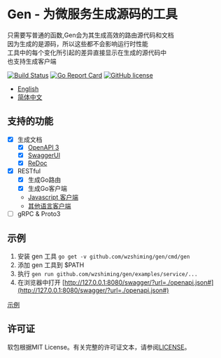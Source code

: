 # Gen - 为微服务生成源码的工具

只需要写普通的函数,Gen会为其生成高效的路由源代码和文档  
因为生成的是源码，所以这些都不会影响运行时性能  
工具中的每个变化所引起的差异直接显示在生成的源代码中  
也支持生成客户端  

[![Build Status](https://travis-ci.org/wzshiming/gen.svg?branch=master)](https://travis-ci.org/wzshiming/gen)
[![Go Report Card](https://goreportcard.com/badge/github.com/wzshiming/gen)](https://goreportcard.com/report/github.com/wzshiming/gen)
[![GitHub license](https://img.shields.io/github/license/wzshiming/gen.svg)](https://github.com/wzshiming/gen/blob/master/LICENSE)

- [English](https://github.com/wzshiming/gen/blob/master/README.md)
- [简体中文](https://github.com/wzshiming/gen/blob/master/README_cn.md)

## 支持的功能

- [X] 生成文档
  - [X] [OpenAPI 3](https://github.com/OAI/OpenAPI-Style-Guide)
  - [X] [SwaggerUI](https://github.com/swagger-api/swagger-ui)
  - [X] [ReDoc](https://github.com/Rebilly/ReDoc)
- [X] RESTful
  - [X] 生成Go路由
  - [X] 生成Go客户端
  - [Javascript 客户端](https://github.com/swagger-api/swagger-js)
  - [其他语言客户端](https://github.com/swagger-api/swagger-codegen/tree/3.0.0)
- [ ] gRPC & Proto3

## 示例

1. 安装 gen 工具 `go get -v github.com/wzshiming/gen/cmd/gen`
2. 添加 gen 工具到 $PATH
3. 执行 `gen run github.com/wzshiming/gen/examples/service/...`
4. 在浏览器中打开 [http://127.0.0.1:8080/swagger/?url=./openapi.json#](http://127.0.0.1:8080/swagger/?url=./openapi.json#)

[示例](https://github.com/wzshiming/gen/blob/master/examples/)  

## 许可证

软包根据MIT License。有关完整的许可证文本，请参阅[LICENSE](https://github.com/wzshiming/gen/blob/master/LICENSE)。
